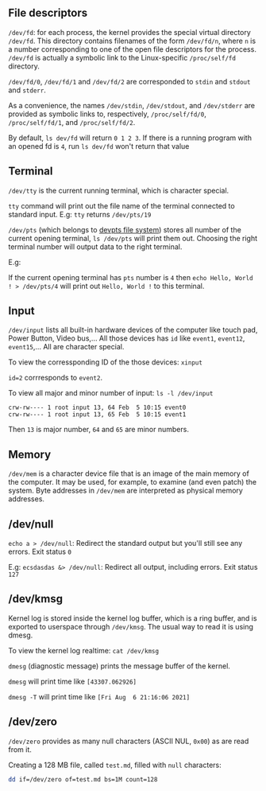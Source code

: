 ## File descriptors

``/dev/fd``: for each process, the kernel provides the special virtual directory ``/dev/fd``. This directory contains filenames of the form ``/dev/fd/n``, where ``n`` is a number corresponding to one of the open file descriptors for the process. ``/dev/fd`` is actually a symbolic link to the Linux-specific ``/proc/self/fd`` directory.

``/dev/fd/0``, ``/dev/fd/1`` and ``/dev/fd/2`` are corresponded to ``stdin`` and ``stdout`` and ``stderr``. 

As a convenience, the names ``/dev/stdin``, ``/dev/stdout``, and ``/dev/stderr`` are provided as symbolic links to, respectively, ``/proc/self/fd/0``, ``/proc/self/fd/1``, and ``/proc/self/fd/2``.

By default, ``ls dev/fd`` will return ``0 1 2 3``. If there is a running program with an opened fd is ``4``, run ``ls dev/fd`` won't return that value

## Terminal

``/dev/tty`` is the current running terminal, which is character special.

``tty`` command will print out the file name of the terminal connected to standard input. E.g: ``tty`` returns ``/dev/pts/19``

``/dev/pts`` (which belongs to [devpts file system](https://github.com/TranPhucVinh/Linux-Shell/blob/master/Physical%20layer/File%20system/README.md#devpts)) stores all number of the current opening terminal, ``ls /dev/pts`` will print them out. Choosing the right terminal number will output data to the right terminal.

E.g:

If the current opening terminal has ``pts`` number is ``4`` then ``echo Hello, World ! > /dev/pts/4`` will print out ``Hello, World !`` to this terminal.

## Input

``/dev/input`` lists all built-in hardware devices of the computer like touch pad, Power Button, Video bus,... All those devices has ``id`` like ``event1``, ``event12``, ``event15``,... All are character special.

To view the corressponding ID of the those devices: ``xinput``

``id=2`` corrresponds to ``event2``.

To view all major and minor number of input: ``ls -l /dev/input``

```
crw-rw---- 1 root input 13, 64 Feb  5 10:15 event0
crw-rw---- 1 root input 13, 65 Feb  5 10:15 event1
```

Then ``13`` is major number, ``64`` and ``65`` are minor numbers.

## Memory

``/dev/mem`` is a character device file that is an image of the main memory of the computer.  It may be used, for example, to examine (and even patch) the system. Byte addresses in ``/dev/mem`` are interpreted as physical memory addresses.

## /dev/null

``echo a > /dev/null``: Redirect the standard output but you'll still see any errors. Exit status ``0``

E.g: ``ecsdasdas &> /dev/null``: Redirect all output, including errors. Exit status ``127``

## /dev/kmsg

Kernel log is stored inside the kernel log buffer, which is a ring buffer, and is exported to userspace through ``/dev/kmsg``. The usual way to read it is using dmesg.

To view the kernel log realtime: ``cat /dev/kmsg``

``dmesg`` (diagnostic message) prints the message buffer of the kernel.

``dmesg`` will print time like ``[43307.062926]``

``dmesg -T`` will print time like ``[Fri Aug  6 21:16:06 2021]``

## /dev/zero

``/dev/zero`` provides as many null characters (ASCII NUL, ``0x00``) as are read from it.

Creating a 128 MB file, called ``test.md``, filled with ``null`` characters:

```sh
dd if=/dev/zero of=test.md bs=1M count=128
```
